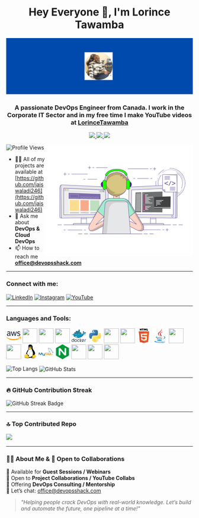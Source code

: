 <h1 align="center">Hey Everyone 👋, I'm Lorince Tawamba</h1>

<div align="center">
  <img src="https://github.com/LorinceTawamba/LorinceTawamba/blob/main/images/Banner.png" alt="LorinceTawamba Banner">
</div>

<h3 align="center">A passionate DevOps Engineer from Canada. I work in the Corporate IT Sector and in my free time I make YouTube videos at <a href="https://www.youtube.com/@LorinceTawamba" target="_blank">LorinceTawamba</a></h3>

<p align="center">
  <a href="https://github.com/LorinceTawamba">
    <img src="https://img.shields.io/github/followers/LorinceTawamba?label=Follow&style=social" />
  </a>
  <a href="https://www.youtube.com/@devopsshack">
    <img src="https://img.shields.io/youtube/channel/subscribers/UC1XLb_DoX2eNWGKjkh2epwA?style=social" />
  </a>
  <a href="https://linkedin.com/in/adityajaiswal7">
    <img src="https://img.shields.io/badge/LinkedIn-Aditya%20Jaiswal-blue?logo=linkedin&style=flat-square" />
  </a>
</p>

<img align="right" alt="Coding" width="400" src="https://raw.githubusercontent.com/devSouvik/devSouvik/master/gif3.gif">

<p align="left">
  <img src="https://komarev.com/ghpvc/?username=jaiswaladi246&label=Profile%20views&color=0e75b6&style=flat" alt="Profile Views" />
</p>

- 👨‍💻 All of my projects are available at [https://github.com/jaiswaladi246](https://github.com/jaiswaladi246)  
- 💬 Ask me about **DevOps & Cloud DevOps**  
- 📫 How to reach me **office@devopsshack.com**

---

<h3 align="left">Connect with me:</h3>
<p align="left">
  <a href="https://linkedin.com/in/adityajaiswal7" target="blank"><img align="center" src="https://raw.githubusercontent.com/rahuldkjain/github-profile-readme-generator/master/src/images/icons/Social/linked-in-alt.svg" alt="LinkedIn" height="30" width="40" /></a>
  <a href="https://instagram.com/devopsshack" target="blank"><img align="center" src="https://raw.githubusercontent.com/rahuldkjain/github-profile-readme-generator/master/src/images/icons/Social/instagram.svg" alt="Instagram" height="30" width="40" /></a>
  <a href="https://www.youtube.com/channel/UC1XLb_DoX2eNWGKjkh2epwA" target="blank"><img align="center" src="https://raw.githubusercontent.com/rahuldkjain/github-profile-readme-generator/master/src/images/icons/Social/youtube.svg" alt="YouTube" height="30" width="40" /></a>
</p>

---

<h3 align="left">Languages and Tools:</h3>
<p align="left">
  <img src="https://raw.githubusercontent.com/devicons/devicon/master/icons/amazonwebservices/amazonwebservices-original-wordmark.svg" width="40" height="40"/>
  <img src="https://www.vectorlogo.zone/logos/microsoft_azure/microsoft_azure-icon.svg" width="40" height="40"/>
  <img src="https://www.vectorlogo.zone/logos/gnu_bash/gnu_bash-icon.svg" width="40" height="40"/>
  <img src="https://www.vectorlogo.zone/logos/circleci/circleci-icon.svg" width="40" height="40"/>
  <img src="https://raw.githubusercontent.com/devicons/devicon/master/icons/docker/docker-original-wordmark.svg" width="40" height="40"/>
  <img src="https://raw.githubusercontent.com/devicons/devicon/master/icons/python/python-original.svg" width="40" height="40"/>
  <img src="https://www.vectorlogo.zone/logos/git-scm/git-scm-icon.svg" width="40" height="40"/>
  <img src="https://www.vectorlogo.zone/logos/grafana/grafana-icon.svg" width="40" height="40"/>
  <img src="https://raw.githubusercontent.com/devicons/devicon/master/icons/html5/html5-original-wordmark.svg" width="40" height="40"/>
  <img src="https://raw.githubusercontent.com/devicons/devicon/master/icons/java/java-original.svg" width="40" height="40"/>
  <img src="https://www.vectorlogo.zone/logos/jenkins/jenkins-icon.svg" width="40" height="40"/>
  <img src="https://www.vectorlogo.zone/logos/kubernetes/kubernetes-icon.svg" width="40" height="40"/>
  <img src="https://raw.githubusercontent.com/devicons/devicon/master/icons/linux/linux-original.svg" width="40" height="40"/>
  <img src="https://raw.githubusercontent.com/devicons/devicon/master/icons/mysql/mysql-original-wordmark.svg" width="40" height="40"/>
  <img src="https://raw.githubusercontent.com/devicons/devicon/master/icons/nginx/nginx-original.svg" width="40" height="40"/>
  <img src="https://www.vectorlogo.zone/logos/getpostman/getpostman-icon.svg" width="40" height="40"/>
  <img src="https://raw.githubusercontent.com/detain/svg-logos/780f25886640cef088af994181646db2f6b1a3f8/svg/selenium-logo.svg" width="40" height="40"/>
  <img src="https://www.vectorlogo.zone/logos/springio/springio-icon.svg" width="40" height="40"/>
</p>


<p><img align="left" src="https://github-readme-stats.vercel.app/api/top-langs?username=jaiswaladi246&show_icons=true&locale=en&layout=compact&theme=vue&hide_border=true" alt="Top Langs" /></p>

<p>&nbsp;<img align="center" src="https://github-readme-stats.vercel.app/api?username=jaiswaladi246&show_icons=true&locale=en&theme=vue&hide_border=true" alt="GitHub Stats" /></p>

---
### 🔥 GitHub Contribution Streak

![GitHub Streak Badge](https://img.shields.io/badge/GitHub%20Streak-Active-brightgreen?logo=github&style=for-the-badge)

---

### 🔝 Top Contributed Repo
![](https://github-contributor-stats.vercel.app/api?username=jaiswaladi246&limit=5&theme=flat&combine_all_yearly_contributions=true)

---

### 👨‍💼 About Me & 🤝 Open to Collaborations

🎤 Available for **Guest Sessions / Webinars**  
🤝 Open to **Project Collaborations / YouTube Collabs**  
💼 Offering **DevOps Consulting / Mentorship**  
📧 Let’s chat: [office@devopsshack.com](mailto:office@devopsshack.com)

> *"Helping people crack DevOps with real-world knowledge. Let’s build and automate the future, one pipeline at a time!"*
